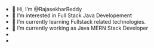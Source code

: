 - 👋 Hi, I’m @RajasekharReddy
- 👀 I’m interested in Full Stack Java Developement
- 🌱 I’m currently learning Fullstack related technologies.
- 💞️ I’m currently working as Java MERN Stack Developer
- 
-

<!---
RajasekharReddyKayyam/RajasekharReddy is a ✨ special ✨ repository because its `README.md` (this file) appears on your GitHub profile.
You can click the Preview link to take a look at your changes.
--->
